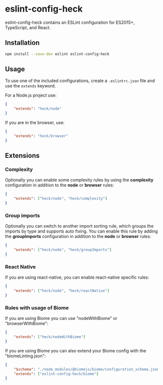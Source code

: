 # eslint-config-heck

eslint-config-heck contains an ESLint configuration for ES2015+, TypeScript, and React.

## Installation

~~~sh
npm install --save-dev eslint eslint-config-heck
~~~

## Usage

To use one of the included configurations, create a `.eslintrc.json` file and use the `extends` keyword.

For a Node.js project use:

~~~json
{
    "extends": "heck/node"
}
~~~

If you are in the browser, use:

~~~json
{
    "extends": "heck/browser"
}
~~~

## Extensions

### Complexity

Optionally you can enable some complexity rules by using the **complexity** configuration in addition to the **node** or **browser** rules:

~~~json
{
    "extends": ["heck/node", "heck/complexity"]
}
~~~

### Group imports

Optionally you can switch to another import sorting rule, which groups the imports by type and supports auto fixing. You can enable this rule by adding the **groupImports** configuration in addition to the **node** or **browser** rules:

~~~json
{
    "extends": ["heck/node", "heck/groupImports"]
}
~~~

### React Native

If you are using react-native, you can enable react-native specific rules:

~~~json
{
    "extends": ["heck/node", "heck/reactNative"]
}
~~~

### Rules with usage of Biome

If you are using Biome you can use "nodeWithBiome" or "browserWithBiome":

~~~json
{
    "extends": ["heck/nodeWithBiome"]
}
~~~

If you are using Biome you can also extend your Biome config with the "biomeLinting.json":

~~~json
{
    "$schema": "./node_modules/@biomejs/biome/configuration_schema.json",
    "extends": ["eslint-config-heck/biome"]
}
~~~
